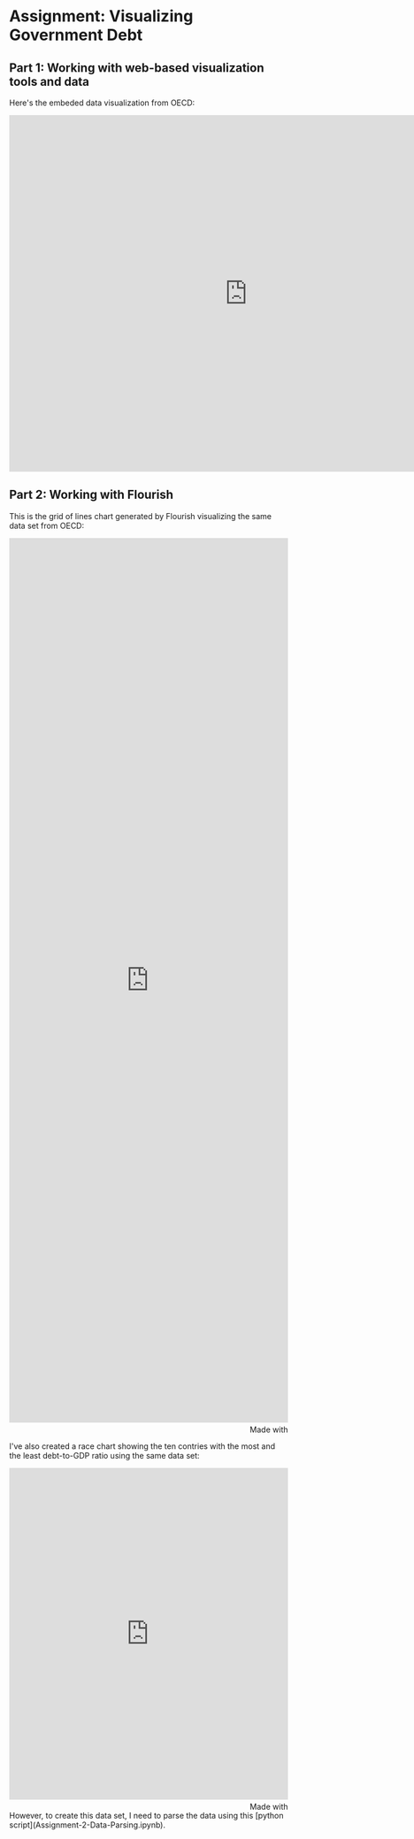 # Assignment: Visualizing Government Debt

## Part 1: Working with web-based visualization tools and data

Here's the embeded data visualization from OECD:
<iframe src="https://data.oecd.org/chart/61N6" width="860" height="645" style="border: 0" mozallowfullscreen="true" webkitallowfullscreen="true" allowfullscreen="true"><a href="https://data.oecd.org/chart/61N6" target="_blank">OECD Chart: General government debt, Total, % of GDP, Annual, 2018</a></iframe>


## Part 2: Working with Flourish

This is the grid of lines chart generated by Flourish visualizing the same data set from OECD:
<iframe src='https://flo.uri.sh/visualisation/3182545/embed' frameborder='0' scrolling='no' style='width:100%;height:1600px;'></iframe><div style='width:100%!;margin-top:4px!important;text-align:right!important;'><a class='flourish-credit' href='https://public.flourish.studio/visualisation/3182545/?utm_source=embed&utm_campaign=visualisation/3182545' target='_top' style='text-decoration:none!important'><img alt='Made with Flourish' src='https://public.flourish.studio/resources/made_with_flourish.svg' style='width:105px!important;height:16px!important;border:none!important;margin:0!important;'> </a></div>

I've also created a race chart showing the ten contries with the most and the least debt-to-GDP ratio using the same data set:
<iframe src='https://flo.uri.sh/visualisation/3183024/embed' frameborder='0' scrolling='no' style='width:100%;height:600px;'></iframe><div style='width:100%!;margin-top:4px!important;text-align:right!important;'><a class='flourish-credit' href='https://public.flourish.studio/visualisation/3183024/?utm_source=embed&utm_campaign=visualisation/3183024' target='_top' style='text-decoration:none!important'><img alt='Made with Flourish' src='https://public.flourish.studio/resources/made_with_flourish.svg' style='width:105px!important;height:16px!important;border:none!important;margin:0!important;'> </a></div>
However, to create this data set, I need to parse the data using this [python script](Assignment-2-Data-Parsing.ipynb).
